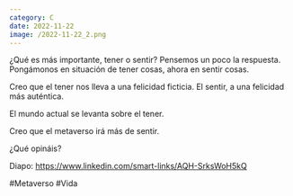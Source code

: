 ```yaml
--- 
category: C 
date: 2022-11-22 
image: /2022-11-22_2.png 
--- 
```


¿Qué es más importante, tener o sentir? Pensemos un poco la respuesta. Pongámonos en situación de tener cosas, ahora en sentir cosas.  

Creo que el tener nos lleva a una felicidad ficticia. El sentir, a una felicidad más auténtica. 

El mundo actual se levanta sobre el tener. 

Creo que el metaverso irá más de sentir. 

¿Qué opináis?

Diapo: https://www.linkedin.com/smart-links/AQH-SrksWoH5kQ

#Metaverso #Vida